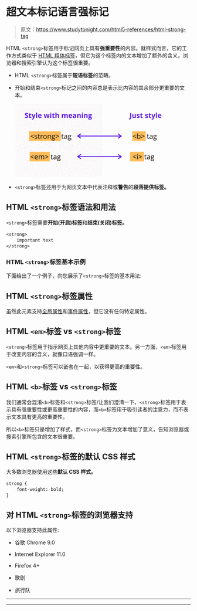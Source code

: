 # 超文本标记语言强标记

> 原文：<https://www.studytonight.com/html5-references/html-strong-tag>

HTML `<strong>`标签用于标记网页上具有**强重要性**的内容。就样式而言，它的工作方式类似于 [HTML 粗体标签](https://www.studytonight.com/html5-references/html-b-tag)，但它为这个标签内的文本增加了额外的含义，浏览器和搜索引擎认为这个标签很重要。

*   HTML `<strong>`标签属于**短语标签**的范畴。

*   开始和结束`<strong>`标记之间的内容总是表示比内容的其余部分更重要的文本。

    ![difference between bold and strong tag](img/1834577cbd10e1a888d1d70359cdf251.png)

*   `<strong>`标签还用于为网页文本中代表注释或**警告**的**段落提供标签。**

## HTML `<strong>`标签语法和用法

`<strong>`标签需要**开始(开启)标签**和**结束(关闭)标签。**

```
<strong>
    important text
</strong> 
```

### HTML `<strong>`标签基本示例

下面给出了一个例子，向您展示了`<strong>`标签的基本用法:

## HTML `<strong>`标签属性

虽然此元素支持[全局属性](https://www.studytonight.com/html5-references/html-global-attributes)和[事件属性](https://www.studytonight.com/html5-references/html-event-attributes)，但它没有任何特定属性。

## HTML `<em>`标签 vs `<strong>`标签

`<strong>`标签用于指示网页上其他内容中更重要的文本。另一方面，`<em>`标签用于改变内容的含义，就像口语强调一样。

`<em>`和`<strong>`标签可以嵌套在一起，以获得更高的重要性。

## HTML `<b>`标签 vs `<strong>`标签

我们通常会混淆`<b>`标签和`<strong>`标签/让我们澄清一下，`<strong>`标签用于表示具有强重要性或更高重要性的内容，而`<b>`标签用于吸引读者的注意力，而不表示文本具有更高的重要性。

所以`<b>`标签只是增加了样式，而`<strong>`标签为文本增加了意义，告知浏览器或搜索引擎所包含的文本很重要。

## HTML `<strong>`标签的默认 CSS 样式

大多数浏览器使用这些**默认 CSS 样式。**

```
strong {
    font-weight: bold;
}
```

## 对 HTML `<strong>`标签的浏览器支持

以下浏览器支持此属性:

*   谷歌 Chrome 9.0

*   Internet Explorer 11.0

*   Firefox 4+

*   歌剧

*   旅行队

* * *

* * *